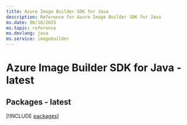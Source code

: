 ```yaml
---
title: Azure Image Builder SDK for Java
description: Reference for Azure Image Builder SDK for Java
ms.date: 06/18/2025
ms.topic: reference
ms.devlang: java
ms.service: imagebuilder
---
```

# Azure Image Builder SDK for Java - latest
## Packages - latest
[!INCLUDE [packages](image-builder-index.md)]